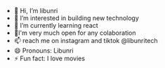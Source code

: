 - 👋 Hi, I’m libunri
- 👀 I’m interested in building new technology
- 🌱 I’m currently learning react 
- 💞I'm very much open for any colaboration
- 📫 reach me on instagram and tiktok @libunritech
- 😄 Pronouns: Libunri
- ⚡ Fun fact: I love movies

<!---
libunritech/libunritech is a ✨ special ✨ repository because its `README.md` (this file) appears on your GitHub profile.
You can click the Preview link to take a look at your changes.
--->
